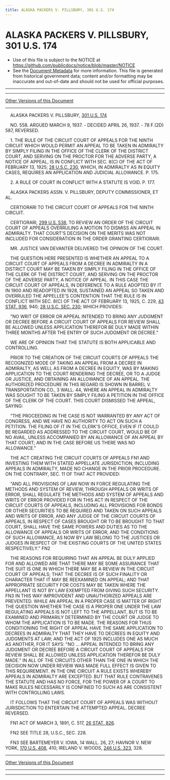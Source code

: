 ```yaml
---
title: ALASKA PACKERS V. PILLSBURY, 301 U.S. 174
---
```


# ALASKA PACKERS V. PILLSBURY, 301 U.S. 174

* Use of this file is subject to the NOTICE at https://github.com/publicdocs/notice/blob/master/NOTICE
* See the [Document Metadata](../../../index.md) for more information.
  This file is generated from historical government data; content and/or formatting may be inaccurate and out-of-date and should not be used for official purposes.

----------
----------

[Other Versions of this Document](https://publicdocs.github.io/go/links?ns=uslm-x&ref=%2Fus%2Fcourts%2Fscotus%2FusReporter%2F301%2F174)

----------

    ALASKA PACKERS V. PILLSBURY, [301 U.S. 174][/us/courts/scotus/usReporter/301/174]

    NO. 558.  ARGUED MARCH 9, 1937.  - DECIDED APRIL 26, 1937.  - 78 F.(2D) 587, REVERSED.

    1.  THE RULE OF THE CIRCUIT COURT OF APPEALS FOR THE NINTH CIRCUIT WHICH WOULD PERMIT AN APPEAL TO BE TAKEN IN ADMIRALTY BY SIMPLY FILING IN THE OFFICE OF THE CLERK OF THE DISTRICT COURT, AND SERVING ON THE PROCTOR FOR THE ADVERSE PARTY, A NOTICE OF APPEAL, IS IN CONFLICT WITH SEC. 8(C) OF THE ACT OF FEBRUARY 13, 1925; [28 U.S.C. 230][/us/usc/t28/s230], WHICH, IN ADMIRALTY AS IN EQUITY CASES, REQUIRES AN APPLICATION AND JUDICIAL ALLOWANCE.  P. 175.

    2.  A RULE OF COURT IN CONFLICT WITH A STATUTE IS VOID.  P. 177.

    ALASKA PACKERS ASSN. V. PILLSBURY, DEPUTY COMMISSIONER, ET AL.

    CERTIORARI TO THE CIRCUIT COURT OF APPEALS FOR THE NINTH CIRCUIT.

    CERTIORARI, [299 U.S. 538][/us/courts/scotus/usReporter/299/538], TO REVIEW AN ORDER OF THE CIRCUIT COURT OF APPEALS OVERRULING A MOTION TO DISMISS AN APPEAL IN ADMIRALTY.  THAT COURT'S DECISION ON THE MERITS WAS NOT INCLUDED FOR CONSIDERATION IN THE ORDER GRANTING CERTIORARI.

    MR. JUSTICE VAN DEVANTER DELIVERED THE OPINION OF THE COURT.

    THE QUESTION HERE PRESENTED IS WHETHER AN APPEAL TO A CIRCUIT COURT OF APPEALS FROM A DECREE IN ADMIRALTY IN A DISTRICT COURT MAY BE TAKEN BY SIMPLY FILING IN THE OFFICE OF THE CLERK OF THE DISTRICT COURT, AND SERVING ON THE PROCTOR OF THE ADVERSE PARTY, A NOTICE OF APPEAL.  IN THIS CASE THE CIRCUIT COURT OF APPEALS, IN DEFERENCE TO A RULE ADOPTED BY IT IN 1900 AND READOPTED IN 1928, SUSTAINED AN APPEAL SO TAKEN AND OVERRULED THE APPELLEE'S CONTENTION THAT THE RULE IS IN CONFLICT WITH SEC. 8(C) OF THE ACT OF FEBRUARY 13, 1925, C. 229, [43 STAT. 936][/us/stat/43/936], 940; [28 U.S.C. SEC. 230][/us/usc/t28/s230]; WHICH PROVIDES:

    "NO WRIT OF ERROR OR APPEAL INTENDED TO BRING ANY JUDGMENT OR DECREE BEFORE A CIRCUIT COURT OF APPEALS FOR REVIEW SHALL BE ALLOWED UNLESS APPLICATION THEREFOR BE DULY MADE WITHIN THREE MONTHS AFTER THE ENTRY OF SUCH JUDGMENT OR DECREE."

    WE ARE OF OPINION THAT THE STATUTE IS BOTH APPLICABLE AND CONTROLLING.

    PRIOR TO THE CREATION OF THE CIRCUIT COURTS OF APPEALS THE RECOGNIZED MODE OF TAKING AN APPEAL FROM A DECREE IN ADMIRALTY, AS WELL AS FROM A DECREE IN EQUITY, WAS BY MAKING APPLICATION TO THE COURT RENDERING THE DECREE, OR TO A JUDGE OR JUSTICE, AND OBTAINING AN ALLOWANCE OF AN APPEAL.  THE AUTHORIZED PROCEDURE IN THIS REGARD IS SHOWN IN BARREL V. TRANSPORTATION CO., 3 WALL.  44, WHERE AN APPEAL IN ADMIRALTY WAS SOUGHT TO BE TAKEN BY SIMPLY FILING A PETITION IN THE OFFICE OF THE CLERK OF THE COURT.  THIS COURT DISMISSED THE APPEAL, SAYING:

    "THE PROCEEDING IN THE CASE IS NOT WARRANTED BY ANY ACT OF CONGRESS, AND WE HAVE NO AUTHORITY TO ACT ON SUCH A PETITION.  THE FILING OF IT IN THE CLERK'S OFFICE, EVEN IF IT COULD BE REGARDED AS ADDRESSED TO THE CIRCUIT COURT, WOULD BE OF NO AVAIL, UNLESS ACCOMPANIED BY AN ALLOWANCE OF AN APPEAL BY THAT COURT; AND IN THE CASE BEFORE US THERE WAS NO ALLOWANCE."

    THE ACT CREATING THE CIRCUIT COURTS OF APPEALS  FN1 AND INVESTING THEM WITH STATED APPELLATE JURISDICTION, INCLUDING APPEALS IN ADMIRALTY, MADE NO CHANGE IN THE PRIOR PROCEDURE.  ON THE CONTRARY, SEC. 11 OF THAT ACT PROVIDED:

    "AND ALL PROVISIONS OF LAW NOW IN FORCE REGULATING THE METHODS AND SYSTEM OF REVIEW, THROUGH APPEALS OR WRITS OF ERROR, SHALL REGULATE THE METHODS AND SYSTEM OF APPEALS AND WRITS OF ERROR PROVIDED FOR IN THIS ACT IN RESPECT OF THE CIRCUIT COURTS OF APPEALS, INCLUDING ALL PROVISIONS FOR BONDS OR OTHER SECURITIES TO BE REQUIRED AND TAKEN ON SUCH APPEALS AND WRITS OF ERROR, AND ANY JUDGE OF THE CIRCUIT COURTS OF APPEALS, IN RESPECT OF CASES BROUGHT OR TO BE BROUGHT TO THAT COURT, SHALL HAVE THE SAME POWERS AND DUTIES AS TO THE ALLOWANCE OF APPEALS OR WRITS OF ERROR, AND THE CONDITIONS OF SUCH ALLOWANCE, AS NOW BY LAW BELONG TO THE JUSTICES OR JUDGES IN RESPECT OF THE EXISTING COURTS OF THE UNITED STATES RESPECTIVELY."  FN2

    THE REASONS FOR REQUIRING THAT AN APPEAL BE DULY APPLIED FOR AND ALLOWED ARE THAT THERE MAY BE SOME ASSURANCE THAT THE SUIT IS ONE IN WHICH THERE MAY BE A REVIEW IN THE CIRCUIT COURT OF APPEALS; THAT THE DECREE IS OF SUCH FINALITY OR CHARACTER THAT IT MAY BE REEXAMINED ON APPEAL; AND THAT APPROPRIATE SECURITY FOR COSTS MAY BE TAKEN WHERE THE APPELLANT IS NOT BY LAW EXEMPTED FROM GIVING SUCH SECURITY.  FN3  IN THIS WAY IMPROVIDENT AND UNAUTHORIZED APPEALS ARE PREVENTED.  WHILE AN APPEAL IN A PROPER CASE IS MATTER OF RIGHT THE QUESTION WHETHER THE CASE IS A PROPER ONE UNDER THE LAW REGULATING APPEALS IS NOT LEFT TO THE APPELLANT, BUT IS TO BE EXAMINED AND PRIMARILY DETERMINED BY THE COURT OR JUDGE TO WHOM THE APPLICATION IS TO BE MADE.  THE REASONS FOR THUS CONDITIONING THE RIGHT OF APPEAL HAVE THE SAME APPLICATION TO DECREES IN ADMIRALTY THAT THEY HAVE TO DECREES IN EQUITY AND JUDGMENTS AT LAW; AND THE ACT OF 1925 INCLUDES ONE AS MUCH AS ANOTHER, FOR IT SAYS:  "NO  ...  APPEAL INTENDED TO BRING ANY JUDGMENT OR DECREE BEFORE A CIRCUIT COURT OF APPEALS FOR REVIEW SHALL BE ALLOWED UNLESS APPLICATION THEREFOR BE DULY MADE."  IN ALL OF THE CIRCUITS OTHER THAN THE ONE IN WHICH THE DECISION NOW UNDER REVIEW WAS MADE FULL EFFECT IS GIVEN TO THIS REQUIREMENT.  IN THE ONE CIRCUIT A RULE EXISTS WHEREBY APPEALS IN ADMIRALTY ARE EXCEPTED.  BUT THAT RULE CONTRAVENES THE STATUTE AND HAS NO FORCE, FOR THE POWER OF A COURT TO MAKE RULES NECESSARILY IS CONFINED TO SUCH AS ARE CONSISTENT WITH CONTROLLING LAWS.

    IT FOLLOWS THAT THE CIRCUIT COURT OF APPEALS WAS WITHOUT JURISDICTION TO ENTERTAIN THE ATTEMPTED APPEAL.  DECREE REVERSED.

    FN1  ACT OF MARCH 3, 1891, C. 517, [26 STAT. 826][/us/stat/26/826].

    FN2  SEE TITLE 28, U.S.C., SEC. 228.

    FN3  SEE BARTEMEYER V. IOWA, 14 WALL.  26, 27; HAVNOR V. NEW YORK, [170 U.S. 408][/us/courts/scotus/usReporter/170/408], 410; IRELAND V. WOODS, [246 U.S. 323][/us/courts/scotus/usReporter/246/323], 328.

----------

[Other Versions of this Document](https://publicdocs.github.io/go/links?ns=uslm-x&ref=%2Fus%2Fcourts%2Fscotus%2FusReporter%2F301%2F174)

----------
----------

[/us/courts/scotus/usReporter/301/174]: https://publicdocs.github.io/go/links?ns=uslm-x&ref=%2Fus%2Fcourts%2Fscotus%2FusReporter%2F301%2F174
[/us/usc/t28/s230]: https://publicdocs.github.io/go/links?ns=uslm&ref=%2Fus%2Fusc%2Ft28%2Fs230
[/us/courts/scotus/usReporter/299/538]: https://publicdocs.github.io/go/links?ns=uslm-x&ref=%2Fus%2Fcourts%2Fscotus%2FusReporter%2F299%2F538
[/us/stat/43/936]: https://publicdocs.github.io/go/links?ns=uslm&ref=%2Fus%2Fstat%2F43%2F936
[/us/usc/t28/s230]: https://publicdocs.github.io/go/links?ns=uslm&ref=%2Fus%2Fusc%2Ft28%2Fs230
[/us/stat/26/826]: https://publicdocs.github.io/go/links?ns=uslm&ref=%2Fus%2Fstat%2F26%2F826
[/us/courts/scotus/usReporter/170/408]: https://publicdocs.github.io/go/links?ns=uslm-x&ref=%2Fus%2Fcourts%2Fscotus%2FusReporter%2F170%2F408
[/us/courts/scotus/usReporter/246/323]: https://publicdocs.github.io/go/links?ns=uslm-x&ref=%2Fus%2Fcourts%2Fscotus%2FusReporter%2F246%2F323


